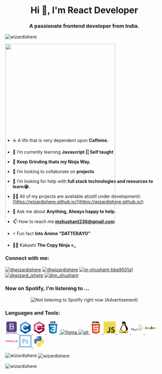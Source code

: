 

<h1 align="center">Hi 👋, I'm React Developer </h1>
<h3 align="center">A passionate frontend developer from India.</h3>

<p align="left"> <img src="https://komarev.com/ghpvc/?username=wizardishere&label=Profile%20views&color=0e75b6&style=flat" alt="wizardishere" /> </p>
<div style="width:100%;height:0;padding-bottom:56%;position:relative;"><img align="right" src="https://c.tenor.com/2mvMfV8_KW0AAAAC/kakashi-hatake-naruto.gif" width="350px" height="200%" style="position:absolute" frameBorder="0" class="giphy-embed"></img></div>

- ☕ A life that is very dependent upon **Caffeine.**

- 🌱 I’m currently learning **Javascript || Self taught**

- 🥷  **Keep Grinding thats my Ninja Way.**

- 👯 I’m looking to collaborate on **projects**

- 🤝 I’m looking for help with **full stack technologies and resources to learn😭.**

- 👨‍💻 All of my projects are available at(still under development): [https://wizardishere.github.io/](https://wizardishere.github.io/)

- 💬 Ask me about **Anything, Always happy to help.**

- 📫 How to reach me **mshushant236@gmail.com**

- ⚡ Fun fact **Into Anime "DATTEBAYO"**

- 🥷🏻 Kakashi **The Copy Ninja <_**



<h3 align="left">Connect with me:</h3>
<p align="left">
<a href="https://codepen.io/wizardishere" target="blank"><img align="center" src="https://raw.githubusercontent.com/rahuldkjain/github-profile-readme-generator/master/src/images/icons/Social/codepen.svg" alt="@wizardishere" height="30" width="40" /></a>
<a href="https://dev.to/@wizardishere" target="blank"><img align="center" src="https://raw.githubusercontent.com/rahuldkjain/github-profile-readme-generator/master/src/images/icons/Social/devto.svg" alt="@wizardishere" height="30" width="40" /></a>
<a href="https://linkedin.com/in/m-shushant-bba9501a1" target="blank"><img align="center" src="https://raw.githubusercontent.com/rahuldkjain/github-profile-readme-generator/master/src/images/icons/Social/linked-in-alt.svg" alt="m-shushant-bba9501a1" height="30" width="40" /></a>
<a href="https://instagram.com/wizard_ishere" target="blank"><img align="center" src="https://raw.githubusercontent.com/rahuldkjain/github-profile-readme-generator/master/src/images/icons/Social/instagram.svg" alt="@wizard_ishere" height="30" width="40" /></a>
<a href="https://www.hackerrank.com/m_shushant?hr_r=1" target="blank"><img align="center" src="https://raw.githubusercontent.com/rahuldkjain/github-profile-readme-generator/master/src/images/icons/Social/hackerrank.svg" alt="@m_shushant" height="30" width="40" /></a>
</p>

### Now on Spotify, I'm listening to ... 
  <p align="center"><img align="center" src="https://spotify.i44zmc15s0xlb7sg7ifmfm267.vercel.app/api/spotify" alt=" Not listening to Spotify right now (Advertisement)" width="550"/></p>

<h3 align="left">Languages and Tools:</h3>
<p align="left"> <a href="https://getbootstrap.com" target="_blank" rel="noreferrer"> <img src="https://raw.githubusercontent.com/devicons/devicon/master/icons/bootstrap/bootstrap-plain-wordmark.svg" alt="bootstrap" width="40" height="40"/> </a> <a href="https://www.cprogramming.com/" target="_blank" rel="noreferrer"> <img src="https://raw.githubusercontent.com/devicons/devicon/master/icons/c/c-original.svg" alt="c" width="40" height="40"/> </a> <a href="https://www.w3schools.com/cpp/" target="_blank" rel="noreferrer"> <img src="https://raw.githubusercontent.com/devicons/devicon/master/icons/cplusplus/cplusplus-original.svg" alt="cplusplus" width="40" height="40"/> </a> <a href="https://www.w3schools.com/css/" target="_blank" rel="noreferrer"> <img src="https://raw.githubusercontent.com/devicons/devicon/master/icons/css3/css3-original-wordmark.svg" alt="css3" width="40" height="40"/> </a> <a href="https://www.figma.com/" target="_blank" rel="noreferrer"> <img src="https://www.vectorlogo.zone/logos/figma/figma-icon.svg" alt="figma" width="40" height="40"/> </a> <a href="https://git-scm.com/" target="_blank" rel="noreferrer"> <img src="https://www.vectorlogo.zone/logos/git-scm/git-scm-icon.svg" alt="git" width="40" height="40"/> </a> <a href="https://www.w3.org/html/" target="_blank" rel="noreferrer"> <img src="https://raw.githubusercontent.com/devicons/devicon/master/icons/html5/html5-original-wordmark.svg" alt="html5" width="40" height="40"/> </a> <a href="https://developer.mozilla.org/en-US/docs/Web/JavaScript" target="_blank" rel="noreferrer"> <img src="https://raw.githubusercontent.com/devicons/devicon/master/icons/javascript/javascript-original.svg" alt="javascript" width="40" height="40"/> </a> <a href="https://www.linux.org/" target="_blank" rel="noreferrer"> <img src="https://raw.githubusercontent.com/devicons/devicon/master/icons/linux/linux-original.svg" alt="linux" width="40" height="40"/> </a> <a href="https://www.mysql.com/" target="_blank" rel="noreferrer"> <img src="https://raw.githubusercontent.com/devicons/devicon/master/icons/mysql/mysql-original-wordmark.svg" alt="mysql" width="40" height="40"/> </a> <a href="https://nodejs.org" target="_blank" rel="noreferrer"> <img src="https://raw.githubusercontent.com/devicons/devicon/master/icons/nodejs/nodejs-original-wordmark.svg" alt="nodejs" width="40" height="40"/> </a> <a href="https://www.oracle.com/" target="_blank" rel="noreferrer"> <img src="https://raw.githubusercontent.com/devicons/devicon/master/icons/oracle/oracle-original.svg" alt="oracle" width="40" height="40"/> </a> <a href="https://www.photoshop.com/en" target="_blank" rel="noreferrer"> <img src="https://raw.githubusercontent.com/devicons/devicon/master/icons/photoshop/photoshop-line.svg" alt="photoshop" width="40" height="40"/> </a> <a href="https://www.python.org" target="_blank" rel="noreferrer"> <img src="https://raw.githubusercontent.com/devicons/devicon/master/icons/python/python-original.svg" alt="python" width="40" height="40"/> </a> </p>

<p><img align="left" src="https://github-readme-stats.vercel.app/api/top-langs?username=wizardishere&show_icons=true&locale=en&layout=compact" alt="wizardishere" /></p>

<p>&nbsp;<img align="center" src="https://github-readme-stats.vercel.app/api?username=wizardishere&show_icons=true&locale=en" alt="wizardishere" /></p>

<p><img align="center" src="https://github-readme-streak-stats.herokuapp.com/?user=wizardishere&" alt="wizardishere" /></p>
